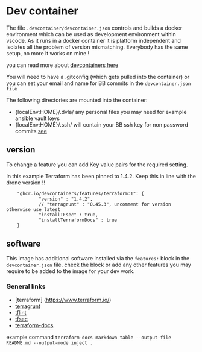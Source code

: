 # Dev container

The file `.devcontainer/devcontainer.json` controls and builds a docker environment which can
be used as development environment within vscode. As it runs in a docker container it is platform independent and isolates
all the problem of version mismatching. Everybody has the same setup, no more it works on mine !

you can read more about [devcontainers here](https://code.visualstudio.com/docs/devcontainers/containers)

You will need to have a .gitconfig (which gets pulled into the container) or you can set your email and name for BB commits 
in the `devcontainer.json file`

The following directories are mounted into the container:

* {localEnv:HOME}/.dvla/ any personal files you may need for example ansible vault keys
* {localEnv:HOME}/.ssh/ will contain your BB ssh key for non password commits [see](https://support.atlassian.com/bitbucket-cloud/docs/set-up-personal-ssh-keys-on-windows/#Create-an-SSH-key-pair)

## version 

To change a feature you can add Key value pairs for the required setting. 

In this example Terraform has been pinned to 1.4.2. Keep this in line with the drone version !!

```shell
    "ghcr.io/devcontainers/features/terraform:1": {
            "version" : "1.4.2",
            // "terragrunt" : "0.45.3", uncomment for version otherwise use latest 
            "installTFsec" : true,
            "installTerraformDocs" : true
    }
```

## software

This image has additional software installed via the `features:` block in the `devcontainer.json` file. 
check the block or add any other features you may require to be added to the image for your dev work.

### General links

* [terraform] (https://www.terraform.io/)
* [terragrunt](https://terragrunt.gruntwork.io/)
* [tflint](https://github.com/terraform-linters/tflint)
* [tfsec](https://aquasecurity.github.io/tfsec)
* [terraform-docs](https://github.com/terraform-docs/terraform-docs)

example command `terraform-docs markdown table --output-file README.md --output-mode inject .`
